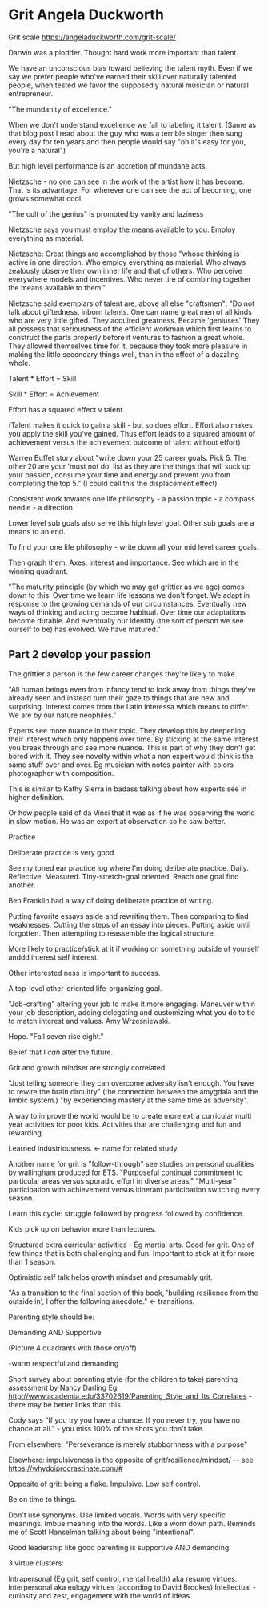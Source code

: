 ﻿# Grit Angela Duckworth

Grit scale https://angeladuckworth.com/grit-scale/

Darwin was a plodder. Thought hard work more important than talent.

We have an unconscious bias toward believing the talent myth. Even if we say we prefer people who've earned their skill over naturally talented people, when tested we favor the supposedly natural musician or natural entrepreneur.

"The mundanity of excellence."

When we don't understand excellence we fall to labeling it talent. (Same as that blog post I read about the guy who was a terrible singer then sung every day for ten years and then people would say "oh it's easy for you, you're a natural")

But high level performance is an accretion of mundane acts.

Nietzsche - no one can see in the work of the artist how it has become. That is its advantage. For wherever one can see the act of becoming, one grows somewhat cool.

"The cult of the genius" is promoted by vanity and laziness

Nietzsche says you must employ the means available to you. Employ everything as material.

Nietzsche: Great things are accomplished by those "whose thinking is active in one direction. Who employ everything as material. Who always zealously observe their own inner life and that of others. Who perceive everywhere models and incentives. Who never tire of combining together the means available to them."

Nietzsche said exemplars of talent are, above all else "craftsmen": "Do not talk about giftedness, inborn talents. One can name great men of all kinds who are very little gifted. They acquired greatness. Became 'geniuses' They all possess that seriousness of the efficient workman which first learns to construct the parts properly before it ventures to fashion a great whole. They allowed themselves time for it, because they took more pleasure in making the little secondary things well, than in the effect of a dazzling whole.

Talent * Effort = Skill

Skill * Effort = Achievement

Effort has a squared effect v talent.

(Talent makes it quick to gain a skill - but so does effort. Effort also makes you apply the skill you've gained. Thus effort leads to a squared amount of achievement versus the achievement outcome of talent without effort)

Warren Buffet story about "write down your 25 career goals. Pick 5. The other 20 are your 'must not do' list as they are the things that will suck up your passion, consume your time and energy and prevent you from completing the top 5." (I could call this the displacement effect)

Consistent work towards one life philosophy - a passion topic - a compass needle - a direction.

Lower level sub goals also serve this high level goal. Other sub goals are a means to an end.

To find your one life philosophy - write down all your mid level career goals.

Then graph them. Axes: interest and importance. See which are in the winning quadrant.

"The maturity principle (by which we may get grittier as we age) comes down to this: Over time we learn life lessons we don't forget. We adapt in response to the growing demands of our circumstances. Eventually new ways of thinking and acting become habitual. Over time our adaptations become durable. And eventually our identity (the sort of person we see ourself to be) has evolved. We have matured."

## Part 2 develop your passion

The grittier a person is the few career changes they're likely to make.

"All human beings even from infancy tend to look away from things they've already seen and instead turn their gaze to things that are new and surprising. Interest comes from the Latin interessa which means to differ. We are by our nature neophiles."

Experts see more nuance in their topic. They develop this by deepening their interest which only happens over time. By sticking at the same interest you break through and see more nuance. This is part of why they don't get bored with it. They see novelty within what a non expert would think is the same stuff over and over. Eg musician with notes painter with colors photographer with composition.

This is similar to Kathy Sierra in badass talking about how experts see in higher definition.

Or how people said of da Vinci that it was as if he was observing the world in slow motion. He was an expert at observation so he saw better.

Practice

Deliberate practice is very good

See my toned ear practice log where I'm doing deliberate practice. Daily. Reflective. Measured. Tiny-stretch-goal oriented. Reach one goal find another.

Ben Franklin had a way of doing deliberate practice of writing.

Putting favorite essays aside and rewriting them. Then comparing to find weaknesses.
Cutting the steps of an essay into pieces. Putting aside until forgotten. Then attempting to reassemble the logical structure.

More likely to practice/stick at it if working on something outside of yourself anddd interest self interest.

Other interested ness is important to success.

A top-level other-oriented life-organizing goal.

"Job-crafting" altering your job to make it more engaging. Maneuver within your job description, adding delegating and customizing what you do to tie to match interest and values. Amy Wrzesniewski.

Hope. "Fall seven rise eight."

Belief that I *can* alter the future.

Grit and growth mindset are strongly correlated.

"Just telling someone they can overcome adversity isn't enough. You have to rewire the brain circuitry" (the connection between the amygdala and the limbic system.) "by experiencing mastery at the same time as adversity".

A way to improve the world would be to create more extra curricular multi year activities for poor kids. Activities that are challenging and fun and rewarding.

Learned industriousness. <- name for related study.

Another name for grit is "follow-through" see studies on personal qualities by wallingham produced for ETS. "Purposeful continual commitment to particular areas versus sporadic effort in diverse areas." "Multi-year" participation with achievement versus itinerant participation switching every season.

Learn this cycle: struggle followed by progress followed by confidence.

Kids pick up on behavior more than lectures.

Structured extra curricular activities - Eg martial arts. Good for grit. One of few things that is both challenging and fun. Important to stick at it for more than 1 season.

Optimistic self talk helps growth mindset and presumably grit.

"As a transition to the final section of this book, 'building resilience from the outside in', I offer the following anecdote." <- transitions.

Parenting style should be:

Demanding AND Supportive

(Picture 4 quadrants with those on/off)

-warm respectful and demanding

Short survey about parenting style (for the children to take) parenting assessment by Nancy Darling Eg http://www.academia.edu/33702619/Parenting_Style_and_Its_Correlates -there may be better links than this

Cody says "If you try you have a chance. If you never try, you have no chance at all." - you miss 100% of the shots you don't take.

From elsewhere: "Perseverance is merely stubbornness with a purpose"

Elsewhere: impulsiveness is the opposite of grit/resilience/mindset/ -- see https://whydoiprocrastinate.com/#

Opposite of grit: being a flake. Impulsive. Low self control.

Be on time to things.

Don't use synonyms. Use limited vocals. Words with very specific meanings. Imbue meaning into the words. Like a worn down path. Reminds me of Scott Hanselman talking about being "intentional".

Good leadership like good parenting is supportive AND demanding.

3 virtue clusters:

Intrapersonal (Eg grit, self control, mental health) aka resume virtues.
Interpersonal aka eulogy virtues (according to David Brookes)
Intellectual - curiosity and zest, engagement with the world of ideas.